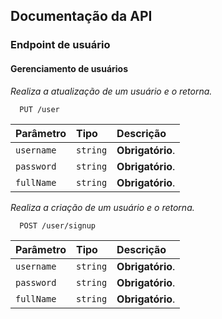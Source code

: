 
## Documentação da API

### Endpoint de usuário
#### Gerenciamento de usuários
*Realiza a atualização de um usuário e o retorna.*

```
  PUT /user
```

| Parâmetro  | Tipo       | Descrição                           |
|:-----------| :--------- | :---------------------------------- |
| `username` | `string` | **Obrigatório**. |
| `password` | `string` | **Obrigatório**. |
| `fullName` | `string` | **Obrigatório**. |

*Realiza a criação de um usuário e o retorna.*

```
  POST /user/signup
```

| Parâmetro  | Tipo       | Descrição                                   |
|:-----------| :--------- | :------------------------------------------ |
| `username` | `string` | **Obrigatório**. |
| `password` | `string` | **Obrigatório**. |
| `fullName` | `string` | **Obrigatório**. |


